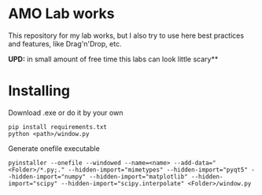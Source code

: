 # AMO Lab works
This repository for my lab works, but I also try to use here best practices and features, like Drag'n'Drop, etc.

**UPD:** in small amount of free time this labs can look little scary**

# Installing
Download .exe or do it by your own
```
pip install requirements.txt
python <path>/window.py
```
Generate onefile executable
```
pyinstaller --onefile --windowed --name=<name> --add-data="<Folder>/*.py;." --hidden-import="mimetypes" --hidden-import="pyqt5" --hidden-import="numpy" --hidden-import="matplotlib" --hidden-import="scipy" --hidden-import="scipy.interpolate" <Folder>/window.py
```
